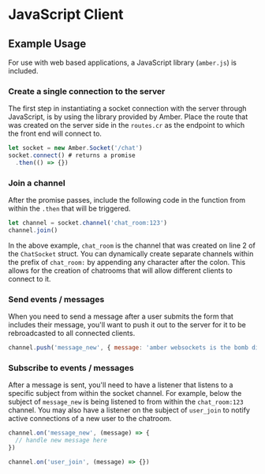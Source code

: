 # JavaScript Client

## Example Usage

For use with web based applications, a JavaScript library \(`amber.js`\) is included.

### Create a single connection to the server

The first step in instantiating a socket connection with the server through JavaScript, is by using the library 
provided by Amber. Place the route that was created on the server side in the `routes.cr` as the endpoint to which
the front end will connect to.

```javascript
let socket = new Amber.Socket('/chat')
socket.connect() # returns a promise
  .then(() => {})
```

### Join a channel

After the promise passes, include the following code in the function from within the `.then` that will be triggered.

```javascript
let channel = socket.channel('chat_room:123')
channel.join()
```

In the above example, `chat_room` is the channel that was created on line 2 of the `ChatSocket` struct. You can dynamically
create separate channels within the prefix of `chat_room:` by appending any character after the colon. This allows for the 
creation of chatrooms that will allow different clients to connect to it.

### Send events / messages

When you need to send a message after a user submits the form that includes their message, you'll want to push it 
out to the server for it to be rebroadcasted to all connected clients.

```javascript
channel.push('message_new', { message: 'amber websockets is the bomb diggity!' })
```

### Subscribe to events / messages

After a message is sent, you'll need to have a listener that listens to a specific subject from within the socket channel.
For example, below the subject of `message_new` is being listened to from within the `chat_room:123` channel. You may also 
have a listener on the subject of `user_join` to notify active connections of a new user to the chatroom.

```javascript
channel.on('message_new', (message) => {
  // handle new message here
})

channel.on('user_join', (message) => {})
```
